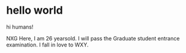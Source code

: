 # hello world
hi humans!

NXG Here, I am 26 yearsold.
I will pass the Graduate student entrance examination.
I fall in love to WXY.
